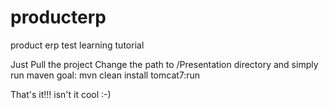 # producterp
product erp test learning tutorial

Just Pull the project
Change the path to /Presentation directory
and simply run maven goal: mvn clean install tomcat7:run

That's it!!! isn't it cool :-)
